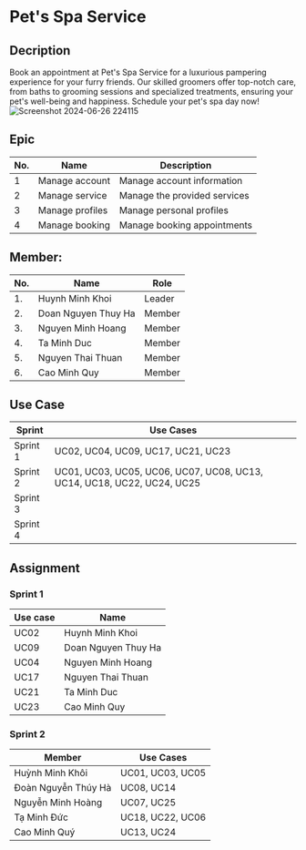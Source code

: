 # **Pet's Spa Service**
## **Decription**
Book an appointment at Pet's Spa Service for a luxurious pampering experience for your furry friends. Our skilled groomers offer top-notch care, from baths to grooming sessions and specialized treatments, ensuring your pet's well-being and happiness. Schedule your pet's spa day now!
![Screenshot 2024-06-26 224115](https://github.com/NguyenMinhHoang1903/SWP-391/assets/171207911/f579832b-f7f9-4026-9674-46b8a86c7197)

## **Epic**
| No. |       Name      |          Description         |
|-----|-----------------|------------------------------|
|  1  | Manage account  | Manage account information   |
|  2  | Manage service  | Manage the provided services |
|  3  | Manage profiles | Manage personal profiles     |
|  4  | Manage booking  | Manage booking appointments  |

## **Member:**
|   No.  |           Name           |         Role             |
|--------|--------------------------|--------------------------|
|   1.   |  Huynh Minh Khoi         |         Leader           |
|   2.   |  Doan Nguyen Thuy Ha     |         Member           |
|   3.   |  Nguyen Minh Hoang       |         Member           |
|   4.   |  Ta Minh Duc             |         Member           |
|   5.   |  Nguyen Thai Thuan       |         Member           |
|   6.   |  Cao Minh Quy            |         Member           |



## Use Case

| Sprint | Use Cases |
|---|---|
| Sprint 1 | UC02, UC04, UC09, UC17, UC21, UC23 |
| Sprint 2 | UC01, UC03, UC05, UC06, UC07, UC08, UC13, UC14, UC18, UC22, UC24, UC25|
| Sprint 3 |  |
| Sprint 4 |  |
## **Assignment**
### Sprint 1
| Use case | Name                  |
|----------|-----------------------|
| UC02     | Huynh Minh Khoi       |
| UC09     | Doan Nguyen Thuy Ha   |
| UC04     | Nguyen Minh Hoang     |
| UC17     | Nguyen Thai Thuan     |
| UC21     | Ta Minh Duc           |
| UC23     | Cao Minh Quy          |

### Sprint 2

| Member | Use Cases |
|---|---|
| Huỳnh Minh Khôi | UC01, UC03, UC05 |
| Đoàn Nguyễn Thúy Hà | UC08, UC14 |
| Nguyễn Minh Hoàng | UC07, UC25 |
| Tạ Minh Đức | UC18, UC22, UC06 |
| Cao Minh Quý | UC13, UC24 |
